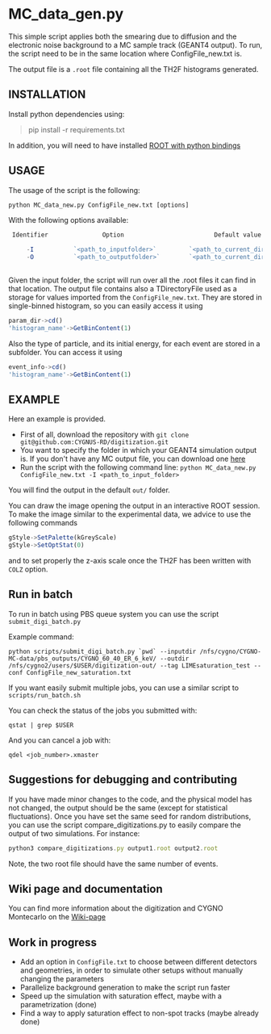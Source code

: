 MC_data_gen.py
===============
This simple script applies both the smearing due to diffusion and the electronic noise background to a MC sample track (GEANT4 output).
To run, the script need to be in the same location where ConfigFile_new.txt is.

The output file is a `.root` file containing all the TH2F histograms generated.

INSTALLATION
------------
Install python dependencies using:

> pip install -r requirements.txt

In addition, you will need to have installed [ROOT with python bindings](https://root.cern/install/)

USAGE
-----
The usage of the script is the following:

`python MC_data_new.py ConfigFile_new.txt [options]`

With the following options available:

```Javascript
 Identifier               Option                         Default value
 
     -I           `<path_to_inputfolder>`         `<path_to_current_directory>+src/`
     -O           `<path_to_outputfolder>`        `<path_to_current_directory>+out/`
     
```
Given the input folder, the script will run over all the .root files it can find in that location.
The output file contains also a TDirectoryFile used as a storage for values imported from the `ConfigFile_new.txt`. They are stored in single-binned histogram, so you can easily access it using
```Javascript
param_dir->cd()
'histogram_name'->GetBinContent(1)
```
Also the type of particle, and its initial energy, for each event are stored in a subfolder. You can access it using

```Javascript
event_info->cd()
'histogram_name'->GetBinContent(1)
```

EXAMPLE
--------
Here an example is provided.

+ First of all, download the repository with `git clone git@github.com:CYGNUS-RD/digitization.git`
+ You want to specify the folder in which your GEANT4 simulation output is. If you don't have any MC output file, you can download one [here](https://drive.google.com/open?id=1hut-cRycXGwYfO5eJLUXaKKzAwQU_i0p)
+ Run the script with the following command line: `python MC_data_new.py ConfigFile_new.txt -I <path_to_input_folder>`

You will find the output in the default `out/` folder.

You can draw the image opening the output in an interactive ROOT session. To make the image similar to the experimental data, we advice to use the following commands

```Javascript
gStyle->SetPalette(kGreyScale)
gStyle->SetOptStat(0)
```
and to set properly the z-axis scale once the TH2F has been written with `COLZ` option.

Run in batch
-------------
To run in batch using PBS queue system you can use the script `submit_digi_batch.py`

Example command:

```
python scripts/submit_digi_batch.py `pwd` --inputdir /nfs/cygno/CYGNO-MC-data/pbs_outputs/CYGNO_60_40_ER_6_keV/ --outdir /nfs/cygno2/users/$USER/digitization-out/ --tag LIMEsaturation_test --conf ConfigFile_new_saturation.txt
```
If you want easily submit multiple jobs, you can use a similar script to `scripts/run_batch.sh` 

You can check the status of the jobs you submitted with:

```
qstat | grep $USER
```

And you can cancel a job with:

```
qdel <job_number>.xmaster
```

Suggestions for debugging and contributing
------------
If you have made minor changes to the code, and the physical model has not changed, the output should be the same (except for statistical fluctuations). 
Once you have set the same seed for random distributions, you can use the script compare_digitizations.py to easily compare the output of two simulations. For instance: 

```Javascript
python3 compare_digitizations.py output1.root output2.root
```

Note, the two root file should have the same number of events.

Wiki page and documentation
------------
You can find more information about the digitization and CYGNO Montecarlo on the [Wiki-page](https://github.com/CYGNUS-RD/WIKI-documentation/wiki/Digitization) 


Work in progress
------------
+ Add an option in `ConfigFile.txt` to choose between different detectors and geometries, in order to simulate other setups without manually changing the parameters
+ Parallelize background generation to make the script run faster
+ Speed up the simulation with saturation effect, maybe with a parametrization (done)
+ Find a way to apply saturation effect to non-spot tracks (maybe already done)
